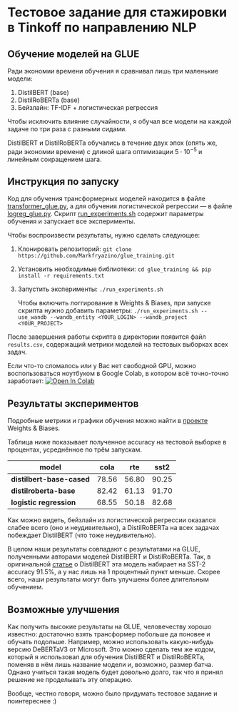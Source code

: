 # Тестовое задание для стажировки в Tinkoff по направлению NLP
## Обучение моделей на GLUE

Ради экономии времени обучения я сравнивал лишь три маленькие модели:

1. DistilBERT (base)
1. DistilRoBERTa (base)
1. Бейзлайн: TF-IDF + логистическая регрессия

Чтобы исключить влияние случайности, я обучал все модели на каждой задаче по три раза с разными сидами.

DistilBERT и DistilRoBERTa обучались в течение двух эпох (опять же, ради экономии времени) с длиной шага оптимизации $5 \cdot 10^{-5}$ и линейным сокращением шага.

## Инструкция по запуску
Код для обучения трансформерных моделей находится в файле [transformer_glue.py](./transformer_glue.py), а для обучения логистической регрессии — в файле [logreg_glue.py](./logreg_glue.py). Скрипт [run_experiments.sh](./run_experiments.sh) содержит параметры обучения и запускает все эксперименты.

Чтобы воспроизвести результаты, нужно сделать следующее:
1. Клонировать репозиторий: `git clone https://github.com/Markfryazino/glue_training.git`
1. Установить необходимые библиотеки: `cd glue_training && pip install -r requirements.txt`
1. Запустить эксперименты: `./run_experiments.sh`

    Чтобы включить логгирование в Weights & Biases, при запуске скрипта нужно добавить параметры: `./run_experiments.sh --use_wandb --wandb_entity <YOUR_LOGIN> --wandb_project <YOUR_PROJECT>`

После завершения работы скрипта в директории появится файл `results.csv`, содержащий метрики моделей на тестовых выборках всех задач.

Если что-то сломалось или у Вас нет свободной GPU, можно воспользоваться ноутбуком в Google Colab, в котором всё точно-точно заработает: [![Open In Colab](https://colab.research.google.com/assets/colab-badge.svg)](https://colab.research.google.com/github/Markfryazino/glue_training/blob/main/demo.ipynb)

## Результаты экспериментов

Подробные метрики и графики обучения можно найти в [проекте](https://wandb.ai/broccoliman/tinkoff_qualification) Weights & Biases.

Таблица ниже показывает полученное accuracy на тестовой выборке в процентах, усреднённое по трём запускам.

|model|cola|rte|sst2|
|---|---|---|---|
|**distilbert-base-cased**|78\.56|56\.80|90\.25|
|**distilroberta-base**|82\.42|61\.13|91\.70|
|**logistic regression**|68\.55|50\.18|82\.68|

Как можно видеть, бейзлайн из логистической регрессии оказался слабее всего (оно и неудивительно), а DistilRoBERTa на всех задачах побеждает DistilBERT (что тоже неудивительно).

В целом наши результаты совпадают с результатами на GLUE, полученными авторами моделей DistilBERT и DistilRoBERTa. Так, в оригинальной [статье](https://arxiv.org/pdf/1910.01108.pdf) о DistilBERT эта модель набирает на SST-2 accuracy 91.5%, а у нас лишь на 1 процентный пункт меньше. Скорее всего, наши результаты могут быть улучшены более длительным обучением.

## Возможные улучшения

Как получить высокие результаты на GLUE, человечеству хорошо известно: достаточно взять трансформер побольше да поновее и обучать подольше. Например, можно использовать какую-нибудь версию DeBERTaV3 от Microsoft. Это можно сделать тем же кодом, который я использовал для обучения DistilBERT и DistilRoBERTa, поменяв в нём лишь название модели и, возможно, размер батча. Однако учиться такая модель будет довольно долго, так что я принял решение не проделывать эту операцию.

Вообще, честно говоря, можно было придумать тестовое задание и поинтереснее :)